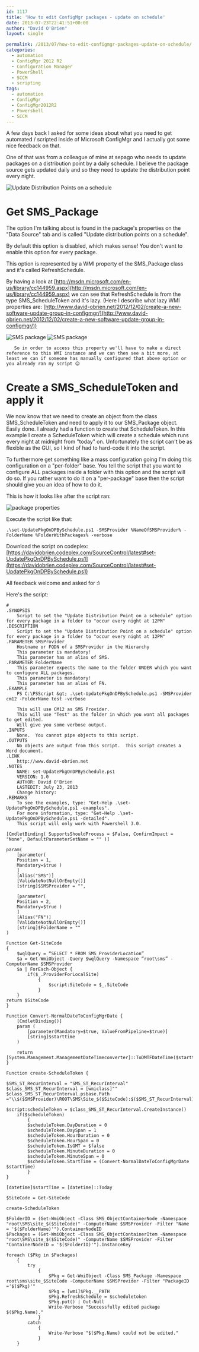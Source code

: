 ```yaml
---
id: 1117
title: 'How to edit ConfigMgr packages - update on schedule'
date: 2013-07-23T22:41:51+00:00
author: "David O'Brien"
layout: single

permalink: /2013/07/how-to-edit-configmgr-packages-update-on-schedule/
categories:
  - automation
  - ConfigMgr 2012 R2
  - Configuration Manager
  - PowerShell
  - SCCM
  - scripting
tags:
  - automation
  - ConfigMgr
  - ConfigMgr2012R2
  - Powershell
  - SCCM
---
```

A few days back I asked for some ideas about what you need to get automated / scripted inside of Microsoft ConfigMgr and I actually got some nice feedback on that.

One of that was from a colleague of mine at sepago who needs to update packages on a distribution point by a daily schedule. I believe the package source gets updated daily and so they need to update the distribution point every night.

![Update Distribution Points on a schedule](/media/2013/07/pkg_update_before.jpg)

# Get SMS_Package

The option I'm talking about is found in the package's properties on the "Data Source" tab and is called "Update distribution points on a schedule".

By default this option is disabled, which makes sense! You don't want to enable this option for every package.

This option is represented by a WMI property of the SMS_Package class and it's called RefreshSchedule.

By having a look at [http://msdn.microsoft.com/en-us/library/cc144959.aspx](http://msdn.microsoft.com/en-us/library/cc144959.aspx) we can see that RefreshSchedule is from the type SMS_ScheduleToken and it's lazy. (Here I describe what lazy WMI properties are: [http://www.david-obrien.net/2012/12/02/create-a-new-software-update-group-in-configmgr/](http://www.david-obrien.net/2012/12/02/create-a-new-software-update-group-in-configmgr/))

![SMS package](/media/2013/07/pkg_refreshschedule_lazy.jpg)
![SMS package](/media/2013/07/pkg_update_after.jpg)

       So in order to access this property we'll have to make a direct reference to this WMI instance and we can then see a bit more, at least we can if someone has manually configured that above option or you already ran my script 😉

# Create a SMS_ScheduleToken and apply it

We now know that we need to create an object from the class SMS_ScheduleToken and need to apply it to our SMS_Package object. Easily done. I already had a function to create that ScheduleToken. In this example I create a ScheduleToken which will create a schedule which runs every night at midnight from "today" on. Unfortunately the script can't be as flexible as the GUI, so I kind of had to hard-code it into the script.

To furthermore get something like a mass configuration going I'm doing this configuration on a "per-folder" base. You tell the script that you want to configure ALL packages inside a folder with this option and the script will do so. If you rather want to do it on a "per-package" base then the script should give you an idea of how to do it.

This is how it looks like after the script ran:

![package properties](/media/2013/07/pkg_update_after2.jpg)

Execute the script like that:

```
.\set-UpdatePkgOnDPBySchedule.ps1 -SMSProvider %NameOfSMSProvider% -FolderName %FolderWithPackages% -verbose
```
Download the script on codeplex: [https://davidobrien.codeplex.com/SourceControl/latest#set-UpdatePkgOnDPBySchedule.ps1](https://davidobrien.codeplex.com/SourceControl/latest#set-UpdatePkgOnDPBySchedule.ps1)


All feedback welcome and asked for <img src="http://www.david-obrien.net/David/wp-includes/images/smilies/simple-smile.png" alt=":)" class="wp-smiley" style="height: 1em; max-height: 1em;" />

Here's the script:
```
#
.SYNOPSIS
    Script to set the "Update Distribution Point on a schedule" option for every package in a folder to "occur every night at 12PM"
.DESCRIPTION
    Script to set the "Update Distribution Point on a schedule" option for every package in a folder to "occur every night at 12PM"
.PARAMETER SMSProvider
    Hostname or FQDN of a SMSProvider in the Hierarchy
    This parameter is mandatory!
    This parameter has an alias of SMS.
.PARAMETER FolderName
    This parameter expects the name to the folder UNDER which you want to configure ALL packages.
    This parameter is mandatory!
    This parameter has an alias of FN.
.EXAMPLE
    PS C:\PSScript &gt; .\set-UpdatePkgOnDPBySchedule.ps1 -SMSProvider cm12 -FolderName test -verbose

    This will use CM12 as SMS Provider.
    This will use "Test" as the folder in which you want all packages to get edited.
    Will give you some verbose output.
.INPUTS
    None.  You cannot pipe objects to this script.
.OUTPUTS
    No objects are output from this script.  This script creates a Word document.
.LINK
    http://www.david-obrien.net
.NOTES
    NAME: set-UpdatePkgOnDPBySchedule.ps1
    VERSION: 1.0
    AUTHOR: David O'Brien
    LASTEDIT: July 23, 2013
    Change history:
.REMARKS
    To see the examples, type: "Get-Help .\set-UpdatePkgOnDPBySchedule.ps1 -examples".
    For more information, type: "Get-Help .\set-UpdatePkgOnDPBySchedule.ps1 -detailed".
    This script will only work with Powershell 3.0.

[CmdletBinding( SupportsShouldProcess = $False, ConfirmImpact = "None", DefaultParameterSetName = "" )]

param(
    [parameter(
    Position = 1,
    Mandatory=$true )
    ]
    [Alias("SMS")]
    [ValidateNotNullOrEmpty()]
    [string]$SMSProvider = "",

    [parameter(
    Position = 2,
    Mandatory=$true )
    ]
    [Alias("FN")]
    [ValidateNotNullOrEmpty()]
    [string]$FolderName = ""
)

Function Get-SiteCode
{
    $wqlQuery = “SELECT * FROM SMS_ProviderLocation”
    $a = Get-WmiObject -Query $wqlQuery -Namespace “root\sms” -ComputerName $SMSProvider
    $a | ForEach-Object {
        if($_.ProviderForLocalSite)
            {
                $script:SiteCode = $_.SiteCode
            }
    }
return $SiteCode
}

Function Convert-NormalDateToConfigMgrDate {
    [CmdletBinding()]
    param (
        [parameter(Mandatory=$true, ValueFromPipeline=$true)]
        [string]$starttime
    )

    return [System.Management.ManagementDateTimeconverter]::ToDMTFDateTime($starttime)
}

Function create-ScheduleToken {

$SMS_ST_RecurInterval = "SMS_ST_RecurInterval"
$class_SMS_ST_RecurInterval = [wmiclass]""
$class_SMS_ST_RecurInterval.psbase.Path ="\\$($SMSProvider)\ROOT\SMS\Site_$($SiteCode):$($SMS_ST_RecurInterval)"

$script:scheduleToken = $class_SMS_ST_RecurInterval.CreateInstance()
    if($scheduleToken)
        {
        $scheduleToken.DayDuration = 0
        $scheduleToken.DaySpan = 1
        $scheduleToken.HourDuration = 0
        $scheduleToken.HourSpan = 0
        $scheduleToken.IsGMT = $false
        $scheduleToken.MinuteDuration = 0
        $scheduleToken.MinuteSpan = 0
        $scheduleToken.StartTime = (Convert-NormalDateToConfigMgrDate $startTime)
        }
}

[datetime]$startTime = [datetime]::Today

$SiteCode = Get-SiteCode

create-ScheduleToken

$FolderID = (Get-WmiObject -Class SMS_ObjectContainerNode -Namespace "root\SMS\site_$($SiteCode)" -ComputerName $SMSProvider -Filter "Name = '$($FolderName)'").ContainerNodeID
$Packages = (Get-WmiObject -Class SMS_ObjectContainerItem -Namespace "root\SMS\site_$($SiteCode)" -ComputerName $SMSProvider -Filter "ContainerNodeID = '$($FolderID)'").InstanceKey

foreach ($Pkg in $Packages)
    {
        try
            {
                $Pkg = Get-WmiObject -Class SMS_Package -Namespace root\sms\site_$SiteCode -ComputerName $SMSProvider -Filter "PackageID ='$($Pkg)'"
                $Pkg = [wmi]$Pkg.__PATH
                $Pkg.RefreshSchedule = $scheduletoken
                $Pkg.put() | Out-Null
                Write-Verbose "Successfully edited package $($Pkg.Name)."
            }
        catch
            {
                Write-Verbose "$($Pkg.Name) could not be edited."
            }
    }
```

